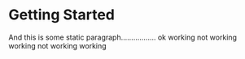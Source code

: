[comment]: metadata=""
[comment]: keywords=""
[comment]: robots=""
<h1>Getting Started</h1>
<p>And this is some static paragraph................. ok working not working working not working working</p>